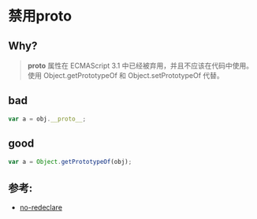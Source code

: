 # 禁用**proto**

## Why?

> **proto** 属性在 ECMAScript 3.1 中已经被弃用，并且不应该在代码中使用。使用 Object.getPrototypeOf 和 Object.setPrototypeOf 代替。

## bad

```js
var a = obj.__proto__;
```

## good

```js
var a = Object.getPrototypeOf(obj);
```

## 参考:

- [no-redeclare](https://eslint.org/docs/rules/no-redeclare)
